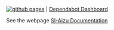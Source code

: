 [![github pages](https://github.com/SI-Aizu/documentation/workflows/github%20pages/badge.svg?branch=main&event=push)](https://si-aizu.github.io/documentation/) |
[Dependabot Dashboard](https://github.com/SI-Aizu/documentation/network/updates)

See the webpage [SI-Aizu Documentation](https://si-aizu.github.io/documentation/)
